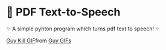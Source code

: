 # 📖 PDF Text-to-Speech
✨ A simple pyhton program which turns pdf text to speech! ✨
<div class="tenor-gif-embed" data-postid="9461407" data-share-method="host" data-aspect-ratio="1.50943" data-width="100%"><a href="https://tenor.com/view/guy-kill-himself-keyboard-gif-9461407">Guy Kill GIF</a>from <a href="https://tenor.com/search/guy-gifs">Guy GIFs</a></div> <script type="text/javascript" async src="https://tenor.com/embed.js"></script>

